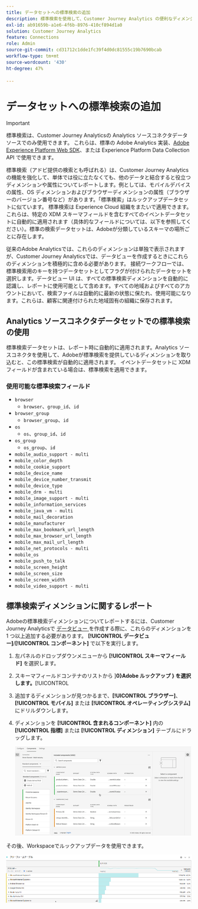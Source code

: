 ```yaml
---
title: データセットへの標準検索の追加
description: 標準検索を使用して、Customer Journey Analytics の便利なディメンションでのレポートを拡張します。
exl-id: ab91659b-a1e6-4f6b-8976-410cf894d1a0
solution: Customer Journey Analytics
feature: Connections
role: Admin
source-git-commit: cd31712c1dde1fc39f4d0dc81555c19b7690bcab
workflow-type: tm+mt
source-wordcount: '430'
ht-degree: 47%

---
```


# データセットへの標準検索の追加

>[!IMPORTANT]
>
>標準検索は、Customer Journey Analyticsの Analytics ソースコネクタデータソースでのみ使用できます。 これらは、標準の Adobe Analytics 実装、[Adobe Experience Platform Web SDK](https://experienceleague.adobe.com/docs/experience-platform/edge/home.html?lang=ja)、または Experience Platform Data Collection API で使用できます。
>

標準検索（アドビ提供の検索とも呼ばれる）は、Customer Journey Analytics の機能を強化して、単体では役に立たなくても、他のデータと結合すると役立つディメンションや属性についてレポートします。例としては、モバイルデバイスの属性、OS ディメンションおよびブラウザーディメンションの属性（ブラウザーのバージョン番号など）があります。「標準検索」はルックアップデータセットに似ています。 標準検索は Experience Cloud 組織をまたいで適用できます。これらは、特定の XDM スキーマフィールドを含むすべてのイベントデータセットに自動的に適用されます（具体的なフィールドについては、以下を参照してください）。標準の検索データセットは、Adobeが分類しているスキーマの場所ごとに存在します。

従来のAdobe Analyticsでは、これらのディメンションは単独で表示されますが、Customer Journey Analyticsでは、データビューを作成するときにこれらのディメンションを積極的に含める必要があります。 接続ワークフローでは、標準検索用のキーを持つデータセットとしてフラグが付けられたデータセットを選択します。データビュー UI は、すべての標準検索ディメンションを自動的に認識し、レポートに使用可能として含めます。すべての地域およびすべてのアカウントにおいて、検索ファイルは自動的に最新の状態に保たれ、使用可能になります。これらは、顧客に関連付けられた地域固有の組織に保存されます。

## Analytics ソースコネクタデータセットでの標準検索の使用

標準検索データセットは、レポート時に自動的に適用されます。Analytics ソースコネクタを使用して、Adobeが標準検索を提供しているディメンションを取り込むと、この標準検索が自動的に適用されます。 イベントデータセットに XDM フィールドが含まれている場合は、標準検索を適用できます。

<!--
### Specific IDs that need to be populated

The following IDs need to be populated in the specific XDM mixins for this functionality to work:

* Environment Details Mixin – device/typeID value populated - Must match Device Atlas IDs and will populate device data.
* Adobe Analytics ExperienceEvent Template Mixin or Adobe Analytics ExperienceEvent Full Extension Mixin with analytics/environment/browserIDStr and analytics/environment/operatingSystemIDStr. Both must match the Adobe IDs and  populate browser and OS data, respectively.

You need these mixins with the three IDs populated (device/typeID, environment/browserIDStr, and environment/operatingSystemIDStr). The lookup dimensions will then be pulled automatically by Customer Journey Analytics and will be available in the Data View.

The catch here is that they can only populate those IDs today if they have a direct relationship with Device Atlas. They are Device Atlas IDs, and they provide an API to allow a customer to look them up. This is a significant hurdle, and we may just want to take the reference to this capability out of the product documentation until we have a productized way to expose the Device Atlas ID lookup functionality.
-->

### 使用可能な標準検索フィールド

* `browser`
   * `browser`、`group_id`、`id`
* `browser_group`
   * `browser_group`、`id`
* `os`
   * `os`、`group_id`、`id`
* `os_group`
   * `os_group`、`id`
* `mobile_audio_support - multi`
* `mobile_color_depth`
* `mobile_cookie_support`
* `mobile_device_name`
* `mobile_device_number_transmit`
* `mobile_device_type`
* `mobile_drm - multi`
* `mobile_image_support - multi`
* `mobile_information_services`
* `mobile_java_vm - multi`
* `mobile_mail_decoration`
* `mobile_manufacturer`
* `mobile_max_bookmark_url_length`
* `mobile_max_browser_url_length`
* `mobile_max_mail_url_length`
* `mobile_net_protocols - multi`
* `mobile_os`
* `mobile_push_to_talk`
* `mobile_screen_height`
* `mobile_screen_size`
* `mobile_screen_width`
* `mobile_video_support - multi`

## 標準検索ディメンションに関するレポート

Adobeの標準検索ディメンションについてレポートするには、Customer Journey Analyticsで [ データビュー ](/help/data-views/data-views.md) を作成する際に、これらのディメンションを 1 つ以上追加する必要があります。 **[!UICONTROL データビュー]**/**[!UICONTROL コンポーネント]** で以下を実行します。

1. 左パネルのドロップダウンメニューから **[!UICONTROL スキーマフィールド]** を選択します。
1. スキーマフィールドコンテナのリストから ]**0}Adobe ルックアップ } を選択します。**[!UICONTROL 
1. 追加するディメンションが見つかるまで、**[!UICONTROL ブラウザー]**、**[!UICONTROL モバイル]** または **[!UICONTROL オペレーティングシステム]** にドリルダウンします。
1. ディメンションを **[!UICONTROL 含まれるコンポーネント]** 内の **[!UICONTROL 指標]** または **[!UICONTROL ディメンション]** テーブルにドラッグします。

   ![ コンポーネントを追加リストを表示するデータビューを作成する ](assets/add-standard-lookup-dimension.gif)

その後、Workspaceでルックアップデータを使用できます。

![ データを表示するフリーフォームテーブル ](assets/gl-reporting.png)

